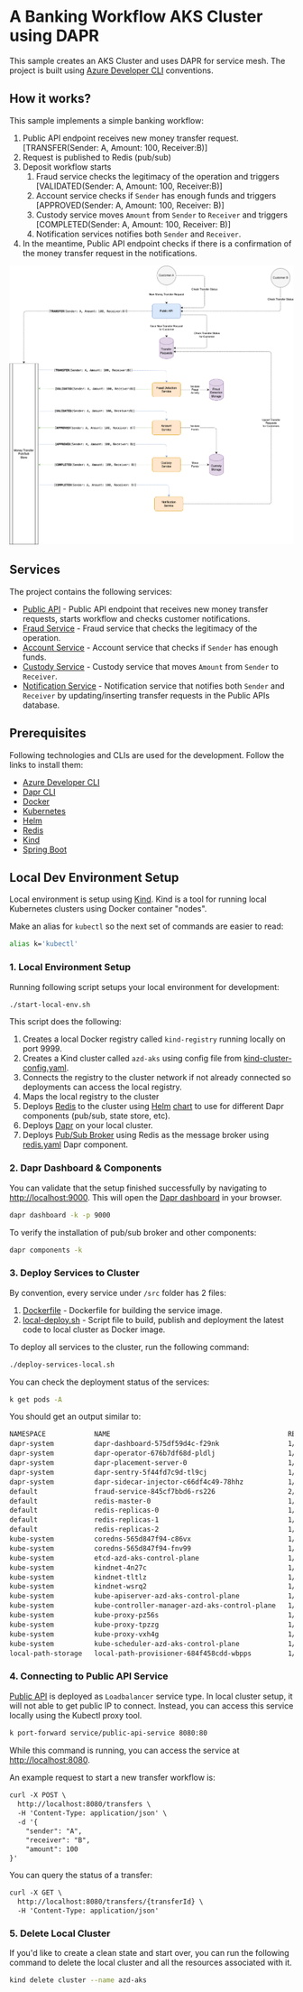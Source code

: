 # A Banking Workflow AKS Cluster using DAPR

This sample creates an AKS Cluster and uses DAPR for service mesh. The project is built using [Azure Developer CLI](https://learn.microsoft.com/en-us/azure/developer/azure-developer-cli/make-azd-compatible?pivots=azd-create) conventions.

## How it works?

This sample implements a simple banking workflow:

1. Public API endpoint receives new money transfer request. [TRANSFER(Sender: A, Amount: 100, Receiver:B)]
1. Request is published to Redis (pub/sub)
1. Deposit workflow starts
    1. Fraud service checks the legitimacy of the operation and triggers [VALIDATED(Sender: A, Amount: 100, Receiver:B)]
    1. Account service checks if `Sender` has enough funds and triggers [APPROVED(Sender: A, Amount: 100, Receiver: B)]
    1. Custody service moves `Amount` from `Sender` to `Receiver` and triggers [COMPLETED(Sender: A, Amount: 100, Receiver: B)]
    1. Notification services notifies both `Sender` and `Receiver`.
1. In the meantime, Public API endpoint checks if there is a confirmation of the money transfer request in the notifications.

![Workflow](/docs/flow.drawio.png)

## Services

The project contains the following services:

- [Public API](/src/public-api-service) - Public API endpoint that receives new money transfer requests, starts workflow and checks customer notifications.
- [Fraud Service](/src/fraud-service) - Fraud service that checks the legitimacy of the operation.
- [Account Service](/src/account-service) - Account service that checks if `Sender` has enough funds.
- [Custody Service](/src/custody-service) - Custody service that moves `Amount` from `Sender` to `Receiver`.
- [Notification Service](/src/notification-service) - Notification service that notifies both `Sender` and `Receiver` by updating/inserting transfer requests in the Public APIs database.

## Prerequisites

Following technologies and CLIs are used for the development. Follow the links to install them:

- [Azure Developer CLI](https://learn.microsoft.com/en-us/azure/developer/azure-developer-cli/make-azd-compatible?pivots=azd-create)
- [Dapr CLI](https://docs.dapr.io/getting-started/install-dapr-cli/)
- [Docker](https://docs.docker.com/get-docker/)
- [Kubernetes](https://kubernetes.io/docs/tasks/tools/)
- [Helm](https://helm.sh/docs/intro/install/)
- [Redis](https://learn.microsoft.com/en-us/azure/azure-cache-for-redis/)
- [Kind](https://kind.sigs.k8s.io/docs/user/quick-start/)
- [Spring Boot](https://spring.io/projects/spring-boot)

## Local Dev Environment Setup

Local environment is setup using [Kind](https://kind.sigs.k8s.io/docs/user/quick-start/). Kind is a tool for running local Kubernetes clusters using Docker container "nodes".

Make an alias for `kubectl` so the next set of commands are easier to read:

```bash
alias k='kubectl'
```

### 1. Local Environment Setup

Running following script setups your local environment for development:

```bash
./start-local-env.sh
```

This script does the following:

1. Creates a local Docker registry called `kind-registry` running locally on port 9999.
1. Creates a Kind cluster called `azd-aks` using config file from [kind-cluster-config.yaml](/local/kind-cluster-config.yaml).
1. Connects the registry to the cluster network if not already connected so deployments can access the local registry.
1. Maps the local registry to the cluster
1. Deploys [Redis](https://learn.microsoft.com/en-us/azure/azure-cache-for-redis/) to the cluster using [Helm](https://helm.sh/docs/intro/quickstart/) [chart](https://bitnami.com/stack/redis/helm) to use for different Dapr components (pub/sub, state store, etc).
1. Deploys [Dapr](https://docs.dapr.io/operations/hosting/kubernetes/kubernetes-deploy/) on your local cluster.
1. Deploys [Pub/Sub Broker](https://docs.dapr.io/developing-applications/building-blocks/pubsub/pubsub-overview/) using Redis as the message broker using [redis.yaml](./local/components/redis.yaml) Dapr component.

### 2. Dapr Dashboard & Components

You can validate that the setup finished successfully by navigating to <http://localhost:9000>. This will open the [Dapr dashboard](/docs/dapr-dashboard.png) in your browser.

```bash
dapr dashboard -k -p 9000
```

To verify the installation of pub/sub broker and other components:

```bash
dapr components -k
```

### 3. Deploy Services to Cluster

By convention, every service under `/src` folder has 2 files:

1. [Dockerfile](/src/public-api-service/Dockerfile) - Dockerfile for building the service image.
1. [local-deploy.sh](/src/public-api-service/local-deploy.sh) - Script file to build, publish and deployment the latest code to local cluster as Docker image.

To deploy all services to the cluster, run the following command:

```bash
./deploy-services-local.sh
```

You can check the deployment status of the services:

```bash
k get pods -A
```

You should get an output similar to:

```bash
NAMESPACE            NAME                                            READY   STATUS    RESTARTS      AGE
dapr-system          dapr-dashboard-575df59d4c-f29nk                 1/1     Running   0             22h
dapr-system          dapr-operator-676b7df68d-pldlj                  1/1     Running   1 (22h ago)   22h
dapr-system          dapr-placement-server-0                         1/1     Running   0             22h
dapr-system          dapr-sentry-5f44fd7c9d-tl9cj                    1/1     Running   0             22h
dapr-system          dapr-sidecar-injector-c66df4c49-78hhz           1/1     Running   0             22h
default              fraud-service-845cf7bbd6-rs226                  2/2     Running   0             11m
default              redis-master-0                                  1/1     Running   0             19h
default              redis-replicas-0                                1/1     Running   0             19h
default              redis-replicas-1                                1/1     Running   0             19h
default              redis-replicas-2                                1/1     Running   0             19h
kube-system          coredns-565d847f94-c86vx                        1/1     Running   0             22h
kube-system          coredns-565d847f94-fnv99                        1/1     Running   0             22h
kube-system          etcd-azd-aks-control-plane                      1/1     Running   0             22h
kube-system          kindnet-4n27c                                   1/1     Running   0             22h
kube-system          kindnet-tltlz                                   1/1     Running   0             22h
kube-system          kindnet-wsrq2                                   1/1     Running   0             22h
kube-system          kube-apiserver-azd-aks-control-plane            1/1     Running   0             22h
kube-system          kube-controller-manager-azd-aks-control-plane   1/1     Running   0             22h
kube-system          kube-proxy-pz56s                                1/1     Running   0             22h
kube-system          kube-proxy-tpzzg                                1/1     Running   0             22h
kube-system          kube-proxy-vxh4g                                1/1     Running   0             22h
kube-system          kube-scheduler-azd-aks-control-plane            1/1     Running   0             22h
local-path-storage   local-path-provisioner-684f458cdd-wbpps         1/1     Running   0             22h
```

### 4. Connecting to Public API Service

[Public API](/src/public-api-service) is deployed as `Loadbalancer` service type. In local cluster setup, it will not able to get public IP to connect.
Instead, you can access this service locally using the Kubectl proxy tool.

```bash
k port-forward service/public-api-service 8080:80
```

While this command is running, you can access the service at <http://localhost:8080>.

An example request to start a new transfer workflow is:

```curl
curl -X POST \
  http://localhost:8080/transfers \
  -H 'Content-Type: application/json' \
  -d '{
    "sender": "A",
    "receiver": "B",
    "amount": 100
}'
```

You can query the status of a transfer:

```curl
curl -X GET \
  http://localhost:8080/transfers/{transferId} \
  -H 'Content-Type: application/json'
```

### 5. Delete Local Cluster

If you'd like to create a clean state and start over, you can run the following command to delete the local cluster and all the resources associated with it.

```bash
kind delete cluster --name azd-aks
```

